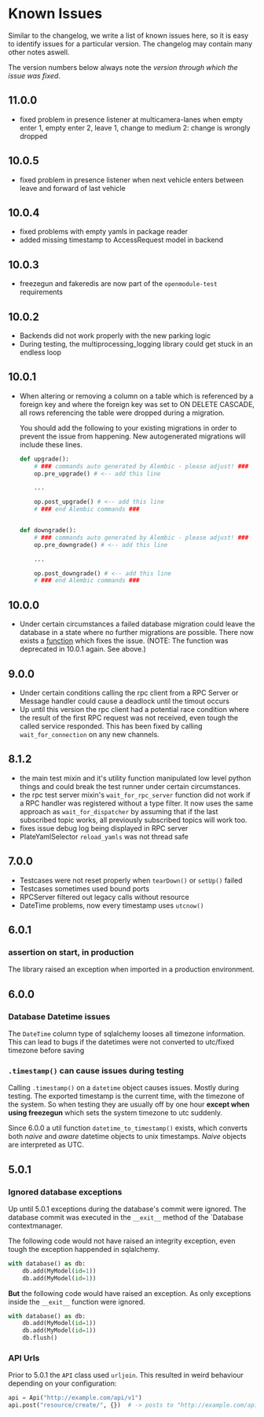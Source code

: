 # Known Issues

Similar to the changelog, we write a list of known issues here, so it is easy to identify issues for a particular
version. The changelog may contain many other notes aswell.

The version numbers below always note the _version through which the issue was fixed_.

## 11.0.0

* fixed problem in presence listener at multicamera-lanes when empty enter 1, empty enter 2, leave 1, change to medium 
  2: change is wrongly dropped

## 10.0.5

* fixed problem in presence listener when next vehicle enters between leave and forward of last vehicle

## 10.0.4

* fixed problems with empty yamls in package reader
* added missing timestamp to AccessRequest model in backend

## 10.0.3

* freezegun and fakeredis are now part of the `openmodule-test` requirements

## 10.0.2

* Backends did not work properly with the new parking logic
* During testing, the multiprocessing_logging library could get stuck in an endless loop

## 10.0.1

* When altering or removing a column on a table which is referenced by a foreign key and where the foreign key was set
  to ON DELETE CASCADE, all rows referencing the table were dropped during a migration.

  You should add the following to your existing migrations in order to prevent the issue from happening. New
  autogenerated migrations will include these lines.
  ```python
  def upgrade():
      # ### commands auto generated by Alembic - please adjust! ###
      op.pre_upgrade() # <-- add this line
  
      ...
  
      op.post_upgrade() # <-- add this line
      # ### end Alembic commands ###


  def downgrade():
      # ### commands auto generated by Alembic - please adjust! ###
      op.pre_downgrade() # <-- add this line
  
      ...

      op.post_downgrade() # <-- add this line
      # ### end Alembic commands ###

  ```

## 10.0.0

* Under certain circumstances a failed database migration could leave the database in a state where no further
  migrations are possible. There now exists
  a [function](https://gitlab.com/arivo-public/device-python/openmodule/-/blob/feature/v10/docs/database.md#avoiding-broken-database-after-failed-migration)
  which fixes the issue. (NOTE: The function was deprecated in 10.0.1 again. See above.)

## 9.0.0

* Under certain conditions calling the rpc client from a RPC Server or Message handler could cause a deadlock until the
  timout occurs
* Up until this version the rpc client had a potential race condition where the result of the first RPC request was not
  received, even tough the called service responded. This has been fixed by calling `wait_for_connection` on any new
  channels.

## 8.1.2

* the main test mixin and it's utility function manipulated low level python things and could break the test runner
  under certain circumstances.
* the rpc test server mixin's `wait_for_rpc_server` function did not work if a RPC handler was registered without a type
  filter. It now uses the same approach as `wait_for_dispatcher` by assuming that if the last subscribed topic works,
  all previously subscribed topics will work too.
* fixes issue debug log being displayed in RPC server
* PlateYamlSelector `reload_yamls` was not thread safe

## 7.0.0

* Testcases were not reset properly when `tearDown()` or `setUp()` failed
* Testcases sometimes used bound ports
* RPCServer filtered out legacy calls without resource
* DateTime problems, now every timestamp uses `utcnow()`

## 6.0.1

### assertion on start, in production

The library raised an exception when imported in a production environment.

## 6.0.0

### Database Datetime issues

The `DateTime` column type of sqlalchemy looses all timezone information. This can lead to bugs if the datetimes were
not converted to utc/fixed timezone before saving

### `.timestamp()` can cause issues during testing

Calling `.timestamp()` on a `datetime` object causes issues. Mostly during testing. The exported timestamp is the
current time, with the timezone of the system. So when testing they are usually off by one hour **except when using
freezegun** which sets the system timezone to utc suddenly.

Since 6.0.0 a util function `datetime_to_timestamp()` exists, which converts both _naive_ and _aware_ datetime objects
to unix timestamps. _Naive_ objects are interpreted as UTC.

## 5.0.1

### Ignored database exceptions

Up until 5.0.1 exceptions during the database's commit were ignored. The database commit was executed in the `__exit__`
method of the `Database contextmanager.

The following code would not have raised an integrity exception, even tough the exception happended in sqlalchemy.

```python
with database() as db:
    db.add(MyModel(id=1))
    db.add(MyModel(id=1))
```

**But** the following code would have raised an exception. As only exceptions inside the `__exit__` function were
ignored.

```python
with database() as db:
    db.add(MyModel(id=1))
    db.add(MyModel(id=1))
    db.flush()
```

### API Urls

Prior to 5.0.1 the `API` class used `urljoin`. This resulted in weird behaviour depending on your configuration:

```python
api = Api("http://example.com/api/v1")
api.post("resource/create/", {})  # -> posts to "http://example.com/api/resource/create/"
```
